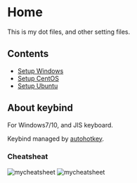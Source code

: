 # Home

This is my dot files, and other setting files.

## Contents

- [Setup Windows](/docs/setup/windows.md)
- [Setup CentOS](/docs/setup/centos.md)
- [Setup Ubuntu](/docs/setup/ubuntu.md)

## About keybind

For Windows7/10, and JIS keyboard.

Keybind managed by [autohotkey](https://github.com/syunkitada/autohotkey).

### Cheatsheat

![mycheatsheet](http://dl.dropboxusercontent.com/u/29431105/shed/cheatsheats/mycheatsheet.png)
![mycheatsheet](http://dl.dropboxusercontent.com/u/29431105/shed/cheatsheats/mycheatsheet.png)
